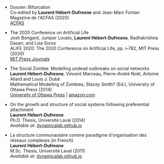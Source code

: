 *   Dossier: Bifurcation  
    Co-edited by **Laurent Hébert-Dufresne** and Jean-Marc Fontan  
    Magazine de l'ACFAS (2020)  
    [ACFAS](https://www.acfas.ca/publications/magazine/dossier/bifurcation)

*   The 2020 Conference on Artificial Life  
    Josh Bongard, Juniper Lovato, **Laurent Hébert-Dufresne**, Radhakrishna Dasari, and Lisa Soros  
    ALIFE 2020: The 2020 Conference on Artificial Life, pp. i–782, MIT Press (2020)  
    [MIT Press Journals](https://www.mitpressjournals.org/toc/isal/32)

*   The Social Zombie: Modelling undead outbreaks on social networks  
    **Laurent Hébert-Dufresne**, Vincent Marceau, Pierre-André Noël, Antoine Allard and Louis J. Dubé  
    Mathematical Modelling of Zombies, Stacey Smith? (Ed.), University of Ottawa Press (2014)  
    [University of Ottawa Press](http://www.press.uottawa.ca/mathematical-modelling-of-zombies) | [amazon.com](http://www.amazon.com/Mathematical-Modelling-Zombies-Robert-Smith/dp/0776622102/ref=sr_1_1?ie=UTF8&qid=1410368412&sr=8-1&keywords=Mathematical+Modelling+of+Zombies)

*   On the growth and structure of social systems following preferential attachment  
    **Laurent Hébert-Dufresne**  
    Ph.D. Thesis, Université Laval (2014)  
    _Available at:_ [dynamicalab.github.io](https://dynamicalab.github.io/assets/pdf/theses/hebert-dufresne14_thesis.pdf)

*   La structure communautaire comme paradigme d'organisation des réseaux complexes (in French)  
    **Laurent Hébert-Dufresne**  
    M.Sc. Thesis, Université Laval (2011)  
    _Available at:_ [dynamicalab.github.io](https://dynamicalab.github.io/assets/pdf/theses/hebert-dufresne11_master.pdf)
